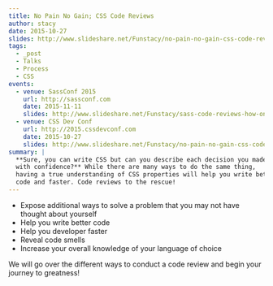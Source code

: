 ```yaml
---
title: No Pain No Gain; CSS Code Reviews
author: stacy
date: 2015-10-27
slides: http://www.slideshare.net/Funstacy/no-pain-no-gain-css-code-reviews-ftw
tags:
  - _post
  - Talks
  - Process
  - CSS
events:
  - venue: SassConf 2015
    url: http://sassconf.com
    date: 2015-11-11
    slides: http://www.slideshare.net/Funstacy/sass-code-reviews-how-one-code-review-changed-my-life-sassconf2015
  - venue: CSS Dev Conf
    url: http://2015.cssdevconf.com
    date: 2015-10-27
    slides: http://www.slideshare.net/Funstacy/no-pain-no-gain-css-code-reviews-ftw
summary: |
  **Sure, you can write CSS but can you describe each decision you made
  with confidence?** While there are many ways to do the same thing,
  having a true understanding of CSS properties will help you write better
  code and faster. Code reviews to the rescue!
---
```


-   Expose additional ways to solve a problem that you may not have
    thought about yourself
-   Help you write better code
-   Help you developer faster
-   Reveal code smells
-   Increase your overall knowledge of your language of choice

We will go over the different ways to conduct a code review and begin
your journey to greatness!

